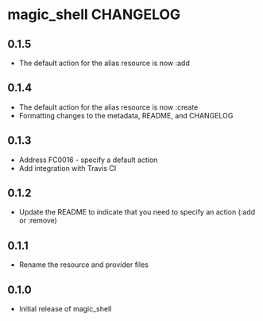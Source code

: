 magic_shell CHANGELOG
=====================

0.1.5
----

* The default action for the alias resource is now :add

0.1.4
-----

* The default action for the alias resource is now :create
* Formatting changes to the metadata, README, and CHANGELOG

0.1.3
-----

* Address FC0016 - specify a default action
* Add integration with Travis CI

0.1.2
-----

* Update the README to indicate that you need to specify an action (:add or :remove)

0.1.1
-----

* Rename the resource and provider files

0.1.0
-----

* Initial release of magic_shell
